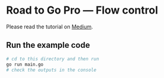 # Road to Go Pro — Flow control

Please read the tutorial on [Medium](https://medium.com/@songx).

## Run the example code

```bash
# cd to this directory and then run
go run main.go
# check the outputs in the console
```
